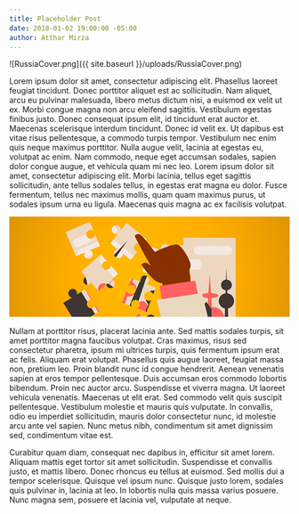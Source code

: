 ```yaml
---
title: Placeholder Post
date: 2018-01-02 19:00:00 -05:00
author: Atthar Mirza
---
```


![RussiaCover.png]({{ site.baseurl }}/uploads/RussiaCover.png)

Lorem ipsum dolor sit amet, consectetur adipiscing elit. Phasellus laoreet feugiat tincidunt. Donec porttitor aliquet est ac sollicitudin. Nam aliquet, arcu eu pulvinar malesuada, libero metus dictum nisi, a euismod ex velit ut ex. Morbi congue magna non arcu eleifend sagittis. Vestibulum egestas finibus justo. Donec consequat ipsum elit, id tincidunt erat auctor et. Maecenas scelerisque interdum tincidunt. Donec id velit ex. Ut dapibus est vitae risus pellentesque, a commodo turpis tempor. Vestibulum nec enim quis neque maximus porttitor. Nulla augue velit, lacinia at egestas eu, volutpat ac enim. Nam commodo, neque eget accumsan sodales, sapien dolor congue augue, et vehicula quam mi nec leo. Lorem ipsum dolor sit amet, consectetur adipiscing elit. Morbi lacinia, tellus eget sagittis sollicitudin, ante tellus sodales tellus, in egestas erat magna eu dolor. Fusce fermentum, tellus nec maximus mollis, quam quam maximus purus, ut sodales ipsum urna eu ligula. Maecenas quis magna ac ex facilisis volutpat.

![YouAreHereCover.png](uploads/YouAreHereCover.png)

Nullam at porttitor risus, placerat lacinia ante. Sed mattis sodales turpis, sit amet porttitor magna faucibus volutpat. Cras maximus, risus sed consectetur pharetra, ipsum mi ultrices turpis, quis fermentum ipsum erat ac felis. Aliquam erat volutpat. Phasellus quis augue laoreet, feugiat massa non, pretium leo. Proin blandit nunc id congue hendrerit. Aenean venenatis sapien at eros tempor pellentesque. Duis accumsan eros commodo lobortis bibendum. Proin nec auctor arcu. Suspendisse et viverra magna. Ut laoreet vehicula venenatis. Maecenas ut elit erat. Sed commodo velit quis suscipit pellentesque. Vestibulum molestie et mauris quis vulputate. In convallis, odio eu imperdiet sollicitudin, mauris dolor consectetur nunc, id molestie arcu ante vel sapien. Nunc metus nibh, condimentum sit amet dignissim sed, condimentum vitae est.

Curabitur quam diam, consequat nec dapibus in, efficitur sit amet lorem. Aliquam mattis eget tortor sit amet sollicitudin. Suspendisse et convallis justo, et mattis libero. Donec rhoncus eu tellus at euismod. Sed mollis dui a tempor scelerisque. Quisque vel ipsum nunc. Quisque justo lorem, sodales quis pulvinar in, lacinia at leo. In lobortis nulla quis massa varius posuere. Nunc magna sem, posuere et lacinia vel, vulputate at neque.
